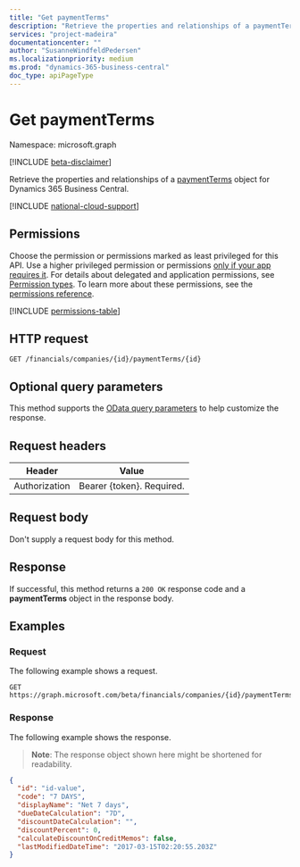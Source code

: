 ```yaml
---
title: "Get paymentTerms" 
description: "Retrieve the properties and relationships of a paymentTerms object for Dynamics 365 Business Central."
services: "project-madeira"
documentationcenter: ""
author: "SusanneWindfeldPedersen"
ms.localizationpriority: medium
ms.prod: "dynamics-365-business-central"
doc_type: apiPageType
---
```


# Get paymentTerms

Namespace: microsoft.graph

[!INCLUDE [beta-disclaimer](../../includes/beta-disclaimer.md)]

Retrieve the properties and relationships of a [paymentTerms](../resources/dynamics-paymentterms.md) object for Dynamics 365 Business Central.

[!INCLUDE [national-cloud-support](../../includes/global-only.md)]

## Permissions
Choose the permission or permissions marked as least privileged for this API. Use a higher privileged permission or permissions [only if your app requires it](/graph/permissions-overview#best-practices-for-using-microsoft-graph-permissions). For details about delegated and application permissions, see [Permission types](/graph/permissions-overview#permission-types). To learn more about these permissions, see the [permissions reference](/graph/permissions-reference).

<!-- { "blockType": "permissions", "name": "dynamics_paymentterms_get" } -->
[!INCLUDE [permissions-table](../includes/permissions/dynamics-paymentterms-get-permissions.md)]

## HTTP request

```
GET /financials/companies/{id}/paymentTerms/{id}
```

## Optional query parameters
This method supports the [OData query parameters](/graph/query-parameters) to help customize the response.

## Request headers
|Header         |Value                     |
|---------------|--------------------------|
|Authorization  |Bearer {token}. Required. |

## Request body
Don't supply a request body for this method.

## Response
If successful, this method returns a `200 OK` response code and a **paymentTerms** object in the response body.

## Examples

### Request

The following example shows a request.
```http
GET https://graph.microsoft.com/beta/financials/companies/{id}/paymentTerms/{id}
```

### Response

The following example shows the response.

> **Note**: The response object shown here might be shortened for readability.

```json
{
  "id": "id-value",
  "code": "7 DAYS",
  "displayName": "Net 7 days",
  "dueDateCalculation": "7D",
  "discountDateCalculation": "",
  "discountPercent": 0,
  "calculateDiscountOnCreditMemos": false,
  "lastModifiedDateTime": "2017-03-15T02:20:55.203Z"
}
```


